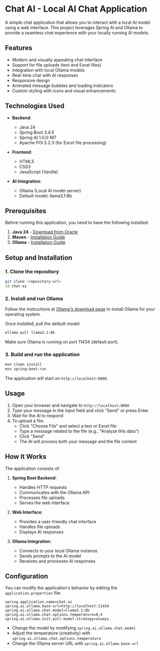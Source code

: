 # Chat AI - Local AI Chat Application

A simple chat application that allows you to interact with a local AI model using a web interface. This project leverages Spring AI and Ollama to provide a seamless chat experience with your locally running AI models.

## Features

- Modern and visually appealing chat interface
- Support for file uploads (text and Excel files)
- Integration with local Ollama models
- Real-time chat with AI responses
- Responsive design
- Animated message bubbles and loading indicators
- Custom styling with icons and visual enhancements

## Technologies Used

- **Backend**:
  - Java 24
  - Spring Boot 3.4.5
  - Spring AI 1.0.0-M7
  - Apache POI 5.2.3 (for Excel file processing)

- **Frontend**:
  - HTML5
  - CSS3
  - JavaScript (Vanilla)

- **AI Integration**:
  - Ollama (Local AI model server)
  - Default model: llama3.1:8b

## Prerequisites

Before running this application, you need to have the following installed:

1. **Java 24** - [Download from Oracle](https://www.oracle.com/java/technologies/downloads/)
2. **Maven** - [Installation Guide](https://maven.apache.org/install.html)
3. **Ollama** - [Installation Guide](https://ollama.ai/download)

## Setup and Installation

### 1. Clone the repository

```bash
git clone <repository-url>
cd chat-ai
```

### 2. Install and run Ollama

Follow the instructions at [Ollama's download page](https://ollama.ai/download) to install Ollama for your operating system.

Once installed, pull the default model:

```bash
ollama pull llama3.1:8b
```

Make sure Ollama is running on port 11434 (default port).

### 3. Build and run the application

```bash
mvn clean install
mvn spring-boot:run
```

The application will start on `http://localhost:8080`.

## Usage

1. Open your browser and navigate to `http://localhost:8080`
2. Type your message in the input field and click "Send" or press Enter
3. Wait for the AI to respond
4. To upload a file:
   - Click "Choose File" and select a text or Excel file
   - Type a message related to the file (e.g., "Analyze this data")
   - Click "Send"
   - The AI will process both your message and the file content

## How It Works

The application consists of:

1. **Spring Boot Backend**:
   - Handles HTTP requests
   - Communicates with the Ollama API
   - Processes file uploads
   - Serves the web interface

2. **Web Interface**:
   - Provides a user-friendly chat interface
   - Handles file uploads
   - Displays AI responses

3. **Ollama Integration**:
   - Connects to your local Ollama instance
   - Sends prompts to the AI model
   - Receives and processes AI responses

## Configuration

You can modify the application's behavior by editing the `application.properties` file:

```properties
spring.application.name=chat-ai
spring.ai.ollama.base-url=http://localhost:11434
spring.ai.ollama.chat.model=llama3.1:8b
spring.ai.ollama.chat.options.temperature=0.4
spring.ai.ollama.init.pull-model-strategy=always
```

- Change the model by modifying `spring.ai.ollama.chat.model`
- Adjust the temperature (creativity) with `spring.ai.ollama.chat.options.temperature`
- Change the Ollama server URL with `spring.ai.ollama.base-url`
